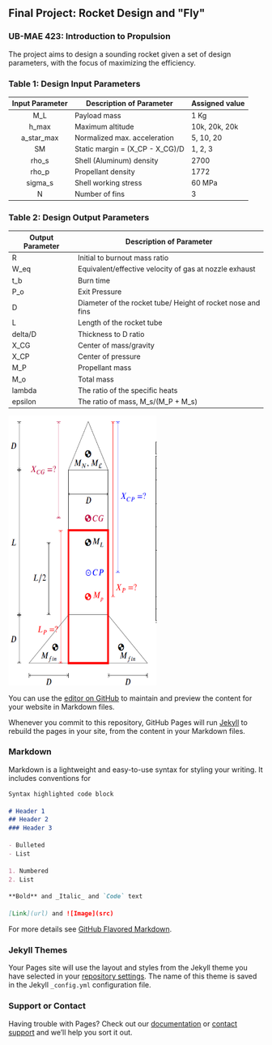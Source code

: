 ## Final Project: Rocket Design and "Fly"
### UB-MAE 423: Introduction to Propulsion


The project aims to design a sounding rocket given a set of design parameters, with the focus of maximizing the efficiency.

### Table 1: Design Input Parameters

| Input Parameter  |    Description of Parameter          |    Assigned value    |
|:----------------:|---------------------------------------|----------------------|
|        M_L       |    Payload mass                       |    1 Kg              |
|        h_max     |    Maximum altitude                   |    10k, 20k, 20k     |
|       a_star_max |    Normalized max. acceleration       |    5, 10, 20         |
|       SM         |    Static margin = (X_CP - X_CG)/D    |    1, 2, 3           |
|       rho_s      |    Shell (Aluminum) density           |    2700              |
|       rho_p      |    Propellant density                 |    1772              |
|       sigma_s    |    Shell working stress               |    60 MPa            |
|         N        |    Number of fins                     |    3                 |

### Table 2: Design Output Parameters

|    Output Parameter    |    Description of Parameter                                       |
|------------------------|-------------------------------------------------------------------|
|       R                |    Initial to burnout mass ratio                                  |
|       W_eq             |    Equivalent/effective velocity of gas at nozzle exhaust         |
|       t_b              |    Burn time                                                      |
|       P_o              |    Exit Pressure                                                  |
|       D                |    Diameter of the rocket tube/ Height of rocket nose and fins    |
|       L                |    Length of the rocket tube                                      |
|      delta/D           |    Thickness to D ratio                                           |
|       X_CG             |    Center of mass/gravity                                         |
|       X_CP             |    Center of pressure                                             |
|       M_P              |    Propellant mass                                                |
|       M_o              |    Total mass                                                     |
|       lambda           |    The ratio of the specific heats                                |
|       epsilon          |    The ratio of mass, M_s/(M_P + M_s)                             |



<img src="/figures/rocket_geometry.png" width="293" height="533">


You can use the [editor on GitHub](https://github.com/K-ayesha/Rocket_Design_Class_Project/edit/master/README.md) to maintain and preview the content for your website in Markdown files.

Whenever you commit to this repository, GitHub Pages will run [Jekyll](https://jekyllrb.com/) to rebuild the pages in your site, from the content in your Markdown files.

### Markdown

Markdown is a lightweight and easy-to-use syntax for styling your writing. It includes conventions for

```markdown
Syntax highlighted code block

# Header 1
## Header 2
### Header 3

- Bulleted
- List

1. Numbered
2. List

**Bold** and _Italic_ and `Code` text

[Link](url) and ![Image](src)
```

For more details see [GitHub Flavored Markdown](https://guides.github.com/features/mastering-markdown/).

### Jekyll Themes

Your Pages site will use the layout and styles from the Jekyll theme you have selected in your [repository settings](https://github.com/K-ayesha/Rocket_Design_Class_Project/settings). The name of this theme is saved in the Jekyll `_config.yml` configuration file.

### Support or Contact

Having trouble with Pages? Check out our [documentation](https://help.github.com/categories/github-pages-basics/) or [contact support](https://github.com/contact) and we’ll help you sort it out.
